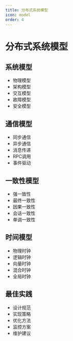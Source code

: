 ```yaml
---
title: 分布式系统模型
icon: model
order: 4
---
```


# 分布式系统模型

## 系统模型
- 物理模型
- 架构模型
- 交互模型
- 故障模型
- 安全模型

## 通信模型
- 同步通信
- 异步通信
- 消息传递
- RPC调用
- 事件驱动

## 一致性模型
- 强一致性
- 最终一致性
- 因果一致性
- 会话一致性
- 单调一致性

## 时间模型
- 物理时钟
- 逻辑时钟
- 向量时钟
- 混合时钟
- 全局时钟

## 最佳实践
- 设计规范
- 实现策略
- 优化方法
- 监控方案
- 维护建议
